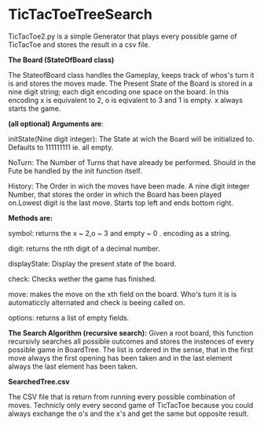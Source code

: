 # TicTacToeTreeSearch

TicTacToe2.py is a simple Generator that plays every possible game of TicTacToe and stores the result in a csv file.

<b>The Board (StateOfBoard class)</b>

The StateofBoard class handles the Gameplay, keeps track of whos's turn it is and stores the moves made. The Present State of the Board is stored in a nine digit string; each digit encoding one space on the board. In this encoding x is equivalent to 2, o is eqivalent to 3 and 1 is empty. x always starts the game. 



<b>(all optional) Arguments are</b>:

initState(Nine digit integer):  The State at wich the Board will be initialized to. Defaults to 111111111 ie. all empty.

NoTurn:   The Number of Turns that have already be performed. Should in the Fute be handled by the init function itself.

History:  The Order in wich the moves have been made. A nine digit integer Number, that stores the order in which the Board has been played on.Lowest digit is the last move. Starts top left and ends bottom right.



<b>Methods are:</b>

symbol: returns the x	~ 2,o	~ 3 and empty	~ 0 . encoding as a string.

digit: returns the nth digit of a decimal number.

displayState: Display the present state of the board.

check: Checks wether the game has finished.

move: makes the move on the xth field on the board. Who's turn it is is automaticcly alternated and check is beeing called on.

options: returns a list of empty fields.

<b>The Search Algorithm (recursive search):</b>
Given a root board, this function recursivly searches all possible outcomes and stores the instences of every possible game in BoardTree.
The list is ordered in the sense, that in the first move always the first opening has been taken and in the last element always the last element has been taken.


<b> SearchedTree.csv</b>

The CSV file that is return from running every possible combination of moves. Technicly only every second game of TicTacToe because
you could always exchange the o's and the x's and get the same but opposite result.

